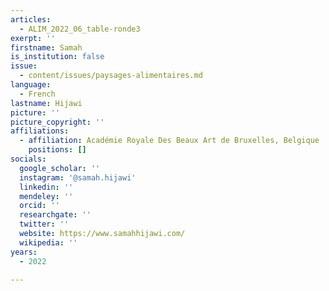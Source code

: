 ```yaml
---
articles:
  - ALIM_2022_06_table-ronde3
exerpt: ''
firstname: Samah
is_institution: false
issue:
  - content/issues/paysages-alimentaires.md
language:
  - French
lastname: Hijawi
picture: ''
picture_copyright: ''
affiliations:
  - affiliation: Académie Royale Des Beaux Art de Bruxelles, Belgique
    positions: []
socials:
  google_scholar: ''
  instagram: '@samah.hijawi'
  linkedin: ''
  mendeley: ''
  orcid: ''
  researchgate: ''
  twitter: ''
  website: https://www.samahhijawi.com/
  wikipedia: ''
years:
  - 2022

---
```

